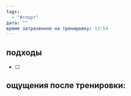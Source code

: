```yaml
---
tags:
  - "#спорт"
дата: ""
время затраченное на тренировку: 13:54
---
```


## подходы

 - [ ] 

 
## ощущения после тренировки:


